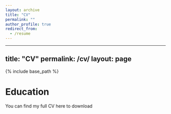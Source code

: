 ```yaml
---
layout: archive
title: "CV"
permalink: ""
author_profile: true
redirect_from:
  - /resume
---
```

---
title: "CV"
permalink: /cv/
layout: page
---
{% include base_path %}

Education
======
You can find my full CV here to download 

